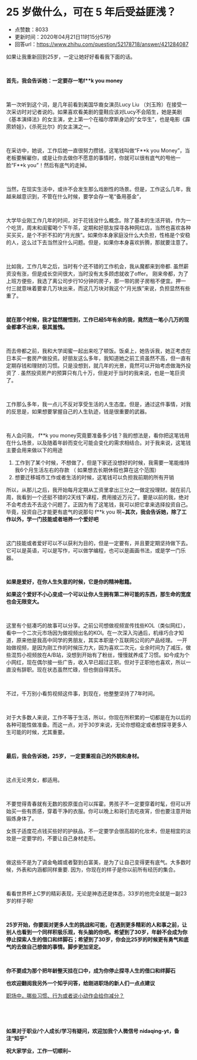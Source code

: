 # 25 岁做什么，可在 5 年后受益匪浅？
- 点赞数：8033
- 更新时间：2020年04月21日11时15分57秒
- 回答url：https://www.zhihu.com/question/52178718/answer/421284087
<body>
 <p data-pid="WHrGZhM3">如果让我重新回到25岁，一定让她好好看看我下面的话。</p>
 <p class="ztext-empty-paragraph"><br></p>
 <p data-pid="s_pdmr6z"><b>首先，我会告诉她：一定要存一笔f**k you money </b></p>
 <p class="ztext-empty-paragraph"><br></p>
 <p data-pid="D1mjSqU5">第一次听到这个词，是几年前看到美国华裔女演员Lucy Liu （刘玉玲）在接受一次采访时对记者说的。如果喜欢看美剧的童鞋应该对Lucy不会陌生，她是美剧《基本演绎法》的女主演，史上第一个在福尔摩斯身边的“女华生”，也是电影《霹雳娇娃》，《杀死比尔》的女主演之一。</p>
 <p class="ztext-empty-paragraph"><br></p>
 <p data-pid="Ue2KJ5kB">在采访中，她说，工作后她一直很努力攒钱，这笔钱叫做“F**k you Money”，当老板要解雇你，或是让你去做你不愿意的事情时，你就可以很有底气的甩他一脸“F**k you”！然后有底气的走掉。</p>
 <p class="ztext-empty-paragraph"><br></p>
 <p data-pid="yoa1W7-T">当然，在现实生活中，或许不会发生那么戏剧性的场景。但是，工作这么几年，我越来越意识到，不管在什么时候，要学会存一笔“备用基金”，</p>
 <p class="ztext-empty-paragraph"><br></p>
 <p data-pid="zpvDJcme">大学毕业刚工作几年的时间，对于花钱没什么概念。除了基本的生活开销，作为一个吃货，周末和闺蜜喝个下午茶，定期和好朋友探寻各种网红店，当然也喜欢各种买买买，是个不折不扣的“月光族”。如果你本身家庭没什么大负担，性格是个安稳的人，这么过下去当然没什么问题。但是，如果你本身喜欢折腾，那就要注意了。</p>
 <p class="ztext-empty-paragraph"><br></p>
 <p data-pid="MOX4DE9N">比如我，工作几年之后，当时有个还不错的工作机会，我从魔都来到帝都. 虽然薪资没有涨，但是成长空间很大，当时没有太多顾虑就收了offer。 刚来帝都，为了上班方便些，我选了离公司步行10分钟的房子，那一带的房子房租不便宜。押一付三就意味着要拿几万块出来，而这几万块对我这个“月光族”来说，负担显然有些重了。</p>
 <p class="ztext-empty-paragraph"><br></p>
 <p data-pid="NnnNFtgL"><b>就在那个时候，我才猛然醒悟到，工作已经5年有余的我，竟然连一笔小几万的现金都拿不出来，极其羞愧。</b></p>
 <p class="ztext-empty-paragraph"><br></p>
 <p data-pid="22rC4_gj">而去帝都之前，我和大学闺蜜一起出来吃了顿饭。饭桌上，她告诉我，她正考虑在日本买一套房产做投资。好朋友这么多年，我知道她之前工资虽然不高，但一直有定期存钱和理财的习惯。只是没想到，就几年的光景，竟然可以开始考虑做海外投资了 . 虽然投资房产的预算只有几十万，但是对于当时的我来说，也是一笔巨资了。</p>
 <p class="ztext-empty-paragraph"><br></p>
 <p data-pid="ZzyWe-Nc">工作那么多年，我一点儿不反对享受生活的人生态度。但是，通过这件事情，对我的反思是，如果想要掌握自己的人生轨迹，钱是很重要的武器。</p>
 <p class="ztext-empty-paragraph"><br></p>
 <p data-pid="nFmKL3JX">有人会问我， f**k you money究竟要准备多少钱？我的想法是，看你把这笔钱用在什么场景，以及随着年龄而变化可能会变化的需求相结合。对于我来说，这笔钱主要会用来做以下的用途</p>
 <ol>
  <li data-pid="YUOGfqna">工作到了某个时候，不想做了，但是下家还没想好的时候，我需要一笔能维持我6个月生活左右的存款 （ 如果想去长期休假也算在这个范围）</li>
  <li data-pid="JPSIzo06">想要迁移城市工作或者生活的时候，这笔钱可以负担我前期的所有开销</li>
 </ol>
 <p data-pid="T-0KriFZ">所以，从那儿之后，我开始每月定期从工资里拿出三分之一做定投理财。就在前几周，我看到一个还挺不错的2天线下课程，费用接近万元了。要是以前的我，绝对不会考虑去不去这个问题了。正因为有了这笔钱，我可以把它拿来选择投资自己。毕竟，投资自己才能更有底气的说那句 f**k you 啊~<b>其次，我会告诉她，除了工作以外，学一门技能或者培养一个爱好吧</b></p>
 <p class="ztext-empty-paragraph"><br></p>
 <p data-pid="yHpHye87">这门技能或者爱好可以不以获利为目的，但是一定要有，并且要定期坚持做下去。它可以是英语，可以是写作，可以做学编程，也可以是画画书法，或是学一门乐器。</p>
 <p class="ztext-empty-paragraph"><br></p>
 <p data-pid="YDw6jZi_"><b>如果是爱好，在你人生失意的时候，它是你的精神慰籍。</b></p>
 <p data-pid="AOAOIdmI"><b>如果这个爱好不小心变成一个可以让你人生拥有第二种可能的东西，那生命的宽度也会无限变大。</b></p>
 <p class="ztext-empty-paragraph"><br></p>
 <p data-pid="ZhHkJhW2">这里有个挺凑巧的故事可以分享。之前公司想做视频宣传找些KOL（类似网红），看中一个二次元市场因为做视频出名的KOl。在一次深入沟通后，机缘巧合才知道，原来他是我高中同学的男朋友，其实本职是个互联网公司的产品经理。 一开始做视频，是因为刚工作的时候压力大，因为喜欢二次元，业余时间为了减压，做些混剪小视频放在A/B站，没想到开始有了粉丝，慢慢就养成了习惯。如今成为个小网红，现在偶尔接一些广告，收入早已超过正职。但对于正职他也喜欢，所以一直没有辞职。现在状态虽然忙碌，但也倒自得其乐。</p>
 <p class="ztext-empty-paragraph"><br></p>
 <p data-pid="c8M2xfXp">不过，千万别小看剪视频这件事，到现在，他整整坚持了7年时间。</p>
 <p class="ztext-empty-paragraph"><br></p>
 <p data-pid="eUqurRmc">对于大多数人来说，工作不等于生活，所以，你现在所积累的一切都是在为以后的各种可能性做准备。而这一点，对于30岁来说，无论你想稳定或者想探寻更多人生可能的时候，尤其重要。</p>
 <p class="ztext-empty-paragraph"><br></p>
 <p data-pid="uwRGQfnB"><b>最后，我会告诉她，25岁， 一定要重视自己的外貌和身材。</b></p>
 <p class="ztext-empty-paragraph"><br></p>
 <p data-pid="HFbd8MFP">这点无论男女，都适用。</p>
 <p class="ztext-empty-paragraph"><br></p>
 <p data-pid="XVvLT4Lr">不要觉得青春就有无数的胶原蛋白可以挥霍。男孩子不一定要穿着时髦，但可以开始买一些有质感，穿着干净的衣服。你可以晚上和哥们去吃夜宵，但也要注意开始锻炼身体了。</p>
 <p data-pid="7B8_GW7T">女孩子适度花点钱买些好的护肤品，不一定要学会很高超的化妆术，但是相宜的淡妆是一定要学的，不要让自己身材走形。</p>
 <p class="ztext-empty-paragraph"><br></p>
 <p data-pid="2-26wf8B">做这些不是为了调金龟婿或者娶到白富美，是为了让自己变得更有底气。大多数时候，外表和内涵都同样重要. 因为，你现在的样子是你以前所有经历的集合。</p>
 <p class="ztext-empty-paragraph"><br></p>
 <p data-pid="NjWrhm9j">看看世界杯上C罗的精彩表现，无论是神态还是体态，33岁的他完全就是一副23岁的样子啊!</p>
 <p class="ztext-empty-paragraph"><br></p>
 <p data-pid="Y_ta3ti-"><b>25岁开始，你要面对更多人生的挑战和可能，在遇到更多精彩的人和事之前，让别人也看到一个同样积极乐观，有头脑的你吧。希望到了30岁，年龄不会成为你停止探索人生的借口和绊脚石；希望到了30岁，你会比25岁的时候更有勇气和底气的去做自己想做的事情。脚步更加坚定。</b></p>
 <p class="ztext-empty-paragraph"><br></p>
 <p data-pid="XC85n4Z2"><b>你不要成为那个把年龄整天挂在口中，成为你停止探寻人生的借口和绊脚石</b></p>
 <p data-pid="3Wukgwzq"><b>也欢迎翻阅我另外一个知乎问答，给刚进职场的新人们一点点建议</b></p>
 <p data-pid="asqUNolO"><a href="https://www.zhihu.com/question/20948601/answer/432190238" class="internal">职场中，哪些习惯、行为或者说小动作会给你减分？</a></p>
 <p class="ztext-empty-paragraph"><br></p>
 <p class="ztext-empty-paragraph"><br></p>
 <p data-pid="fhqqF_Kt"><b>如果对于职业/个人成长/学习有疑问，欢迎加我个人微信号 nidaqing-yt，备注“知乎”</b></p>
 <p data-pid="An0_pHs9"><b>祝大家学业，工作一切顺利~</b></p>
</body>